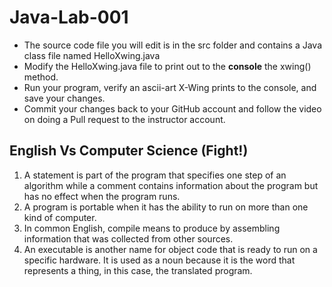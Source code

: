 # Java-Lab-001

* The source code file you will edit is in the src folder and contains a Java class file named HelloXwing.java
* Modify the HelloXwing.java file to print out to the **console** the xwing() method.
* Run your program, verify an ascii-art X-Wing prints to the console, and save your changes.
* Commit your changes back to your GitHub account and follow the video on doing a Pull request to the instructor account.

## English Vs Computer Science (Fight!)

1. A statement is part of the program that specifies one step of an algorithm while a comment contains information about the program but has no effect when the program runs. 
2. A program is portable when it has the ability to run on more than one kind of computer. 
3. In common English, compile means to produce by assembling information that was collected from other sources. 
4. An executable is another name for object code that is ready to run on a specific hardware. It is used as a noun because it is the word that represents a thing, in this case, the translated program. 